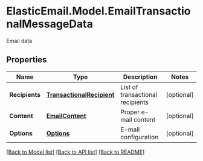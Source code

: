 # ElasticEmail.Model.EmailTransactionalMessageData
Email data
## Properties

Name | Type | Description | Notes
------------ | ------------- | ------------- | -------------
**Recipients** | [**TransactionalRecipient**](TransactionalRecipient.md) | List of transactional recipients | [optional] 
**Content** | [**EmailContent**](EmailContent.md) | Proper e-mail content | [optional] 
**Options** | [**Options**](Options.md) | E-mail configuration | [optional] 

[[Back to Model list]](../README.md#documentation-for-models) [[Back to API list]](../README.md#documentation-for-api-endpoints) [[Back to README]](../README.md)

